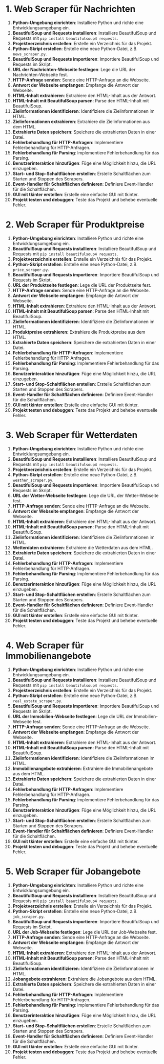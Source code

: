 # 1. Web Scraper für Nachrichten
1. **Python-Umgebung einrichten**: Installiere Python und richte eine Entwicklungsumgebung ein.
2. **BeautifulSoup und Requests installieren**: Installiere BeautifulSoup und Requests mit `pip install beautifulsoup4 requests`.
3. **Projektverzeichnis erstellen**: Erstelle ein Verzeichnis für das Projekt.
4. **Python-Skript erstellen**: Erstelle eine neue Python-Datei, z.B. `news_scraper.py`.
5. **BeautifulSoup und Requests importieren**: Importiere BeautifulSoup und Requests im Skript.
6. **URL der Nachrichten-Webseite festlegen**: Lege die URL der Nachrichten-Webseite fest.
7. **HTTP-Anfrage senden**: Sende eine HTTP-Anfrage an die Webseite.
8. **Antwort der Webseite empfangen**: Empfange die Antwort der Webseite.
9. **HTML-Inhalt extrahieren**: Extrahiere den HTML-Inhalt aus der Antwort.
10. **HTML-Inhalt mit BeautifulSoup parsen**: Parse den HTML-Inhalt mit BeautifulSoup.
11. **Zielinformationen identifizieren**: Identifiziere die Zielinformationen im HTML.
12. **Zielinformationen extrahieren**: Extrahiere die Zielinformationen aus dem HTML.
13. **Extrahierte Daten speichern**: Speichere die extrahierten Daten in einer Datei.
14. **Fehlerbehandlung für HTTP-Anfragen**: Implementiere Fehlerbehandlung für HTTP-Anfragen.
15. **Fehlerbehandlung für Parsing**: Implementiere Fehlerbehandlung für das Parsing.
16. **Benutzerinteraktion hinzufügen**: Füge eine Möglichkeit hinzu, die URL einzugeben.
17. **Start- und Stop-Schaltflächen erstellen**: Erstelle Schaltflächen zum Starten und Stoppen des Scrapers.
18. **Event-Handler für Schaltflächen definieren**: Definiere Event-Handler für die Schaltflächen.
19. **GUI mit tkinter erstellen**: Erstelle eine einfache GUI mit tkinter.
20. **Projekt testen und debuggen**: Teste das Projekt und behebe eventuelle Fehler.

# 2. Web Scraper für Produktpreise
1. **Python-Umgebung einrichten**: Installiere Python und richte eine Entwicklungsumgebung ein.
2. **BeautifulSoup und Requests installieren**: Installiere BeautifulSoup und Requests mit `pip install beautifulsoup4 requests`.
3. **Projektverzeichnis erstellen**: Erstelle ein Verzeichnis für das Projekt.
4. **Python-Skript erstellen**: Erstelle eine neue Python-Datei, z.B. `price_scraper.py`.
5. **BeautifulSoup und Requests importieren**: Importiere BeautifulSoup und Requests im Skript.
6. **URL der Produktseite festlegen**: Lege die URL der Produktseite fest.
7. **HTTP-Anfrage senden**: Sende eine HTTP-Anfrage an die Webseite.
8. **Antwort der Webseite empfangen**: Empfange die Antwort der Webseite.
9. **HTML-Inhalt extrahieren**: Extrahiere den HTML-Inhalt aus der Antwort.
10. **HTML-Inhalt mit BeautifulSoup parsen**: Parse den HTML-Inhalt mit BeautifulSoup.
11. **Zielinformationen identifizieren**: Identifiziere die Zielinformationen im HTML.
12. **Produktpreise extrahieren**: Extrahiere die Produktpreise aus dem HTML.
13. **Extrahierte Daten speichern**: Speichere die extrahierten Daten in einer Datei.
14. **Fehlerbehandlung für HTTP-Anfragen**: Implementiere Fehlerbehandlung für HTTP-Anfragen.
15. **Fehlerbehandlung für Parsing**: Implementiere Fehlerbehandlung für das Parsing.
16. **Benutzerinteraktion hinzufügen**: Füge eine Möglichkeit hinzu, die URL einzugeben.
17. **Start- und Stop-Schaltflächen erstellen**: Erstelle Schaltflächen zum Starten und Stoppen des Scrapers.
18. **Event-Handler für Schaltflächen definieren**: Definiere Event-Handler für die Schaltflächen.
19. **GUI mit tkinter erstellen**: Erstelle eine einfache GUI mit tkinter.
20. **Projekt testen und debuggen**: Teste das Projekt und behebe eventuelle Fehler.

# 3. Web Scraper für Wetterdaten
1. **Python-Umgebung einrichten**: Installiere Python und richte eine Entwicklungsumgebung ein.
2. **BeautifulSoup und Requests installieren**: Installiere BeautifulSoup und Requests mit `pip install beautifulsoup4 requests`.
3. **Projektverzeichnis erstellen**: Erstelle ein Verzeichnis für das Projekt.
4. **Python-Skript erstellen**: Erstelle eine neue Python-Datei, z.B. `weather_scraper.py`.
5. **BeautifulSoup und Requests importieren**: Importiere BeautifulSoup und Requests im Skript.
6. **URL der Wetter-Webseite festlegen**: Lege die URL der Wetter-Webseite fest.
7. **HTTP-Anfrage senden**: Sende eine HTTP-Anfrage an die Webseite.
8. **Antwort der Webseite empfangen**: Empfange die Antwort der Webseite.
9. **HTML-Inhalt extrahieren**: Extrahiere den HTML-Inhalt aus der Antwort.
10. **HTML-Inhalt mit BeautifulSoup parsen**: Parse den HTML-Inhalt mit BeautifulSoup.
11. **Zielinformationen identifizieren**: Identifiziere die Zielinformationen im HTML.
12. **Wetterdaten extrahieren**: Extrahiere die Wetterdaten aus dem HTML.
13. **Extrahierte Daten speichern**: Speichere die extrahierten Daten in einer Datei.
14. **Fehlerbehandlung für HTTP-Anfragen**: Implementiere Fehlerbehandlung für HTTP-Anfragen.
15. **Fehlerbehandlung für Parsing**: Implementiere Fehlerbehandlung für das Parsing.
16. **Benutzerinteraktion hinzufügen**: Füge eine Möglichkeit hinzu, die URL einzugeben.
17. **Start- und Stop-Schaltflächen erstellen**: Erstelle Schaltflächen zum Starten und Stoppen des Scrapers.
18. **Event-Handler für Schaltflächen definieren**: Definiere Event-Handler für die Schaltflächen.
19. **GUI mit tkinter erstellen**: Erstelle eine einfache GUI mit tkinter.
20. **Projekt testen und debuggen**: Teste das Projekt und behebe eventuelle Fehler.

# 4. Web Scraper für Immobilienangebote
1. **Python-Umgebung einrichten**: Installiere Python und richte eine Entwicklungsumgebung ein.
2. **BeautifulSoup und Requests installieren**: Installiere BeautifulSoup und Requests mit `pip install beautifulsoup4 requests`.
3. **Projektverzeichnis erstellen**: Erstelle ein Verzeichnis für das Projekt.
4. **Python-Skript erstellen**: Erstelle eine neue Python-Datei, z.B. `real_estate_scraper.py`.
5. **BeautifulSoup und Requests importieren**: Importiere BeautifulSoup und Requests im Skript.
6. **URL der Immobilien-Webseite festlegen**: Lege die URL der Immobilien-Webseite fest.
7. **HTTP-Anfrage senden**: Sende eine HTTP-Anfrage an die Webseite.
8. **Antwort der Webseite empfangen**: Empfange die Antwort der Webseite.
9. **HTML-Inhalt extrahieren**: Extrahiere den HTML-Inhalt aus der Antwort.
10. **HTML-Inhalt mit BeautifulSoup parsen**: Parse den HTML-Inhalt mit BeautifulSoup.
11. **Zielinformationen identifizieren**: Identifiziere die Zielinformationen im HTML.
12. **Immobilienangebote extrahieren**: Extrahiere die Immobilienangebote aus dem HTML.
13. **Extrahierte Daten speichern**: Speichere die extrahierten Daten in einer Datei.
14. **Fehlerbehandlung für HTTP-Anfragen**: Implementiere Fehlerbehandlung für HTTP-Anfragen.
15. **Fehlerbehandlung für Parsing**: Implementiere Fehlerbehandlung für das Parsing.
16. **Benutzerinteraktion hinzufügen**: Füge eine Möglichkeit hinzu, die URL einzugeben.
17. **Start- und Stop-Schaltflächen erstellen**: Erstelle Schaltflächen zum Starten und Stoppen des Scrapers.
18. **Event-Handler für Schaltflächen definieren**: Definiere Event-Handler für die Schaltflächen.
19. **GUI mit tkinter erstellen**: Erstelle eine einfache GUI mit tkinter.
20. **Projekt testen und debuggen**: Teste das Projekt und behebe eventuelle Fehler.

# 5. Web Scraper für Jobangebote
1. **Python-Umgebung einrichten**: Installiere Python und richte eine Entwicklungsumgebung ein.
2. **BeautifulSoup und Requests installieren**: Installiere BeautifulSoup und Requests mit `pip install beautifulsoup4 requests`.
3. **Projektverzeichnis erstellen**: Erstelle ein Verzeichnis für das Projekt.
4. **Python-Skript erstellen**: Erstelle eine neue Python-Datei, z.B. `job_scraper.py`.
5. **BeautifulSoup und Requests importieren**: Importiere BeautifulSoup und Requests im Skript.
6. **URL der Job-Webseite festlegen**: Lege die URL der Job-Webseite fest.
7. **HTTP-Anfrage senden**: Sende eine HTTP-Anfrage an die Webseite.
8. **Antwort der Webseite empfangen**: Empfange die Antwort der Webseite.
9. **HTML-Inhalt extrahieren**: Extrahiere den HTML-Inhalt aus der Antwort.
10. **HTML-Inhalt mit BeautifulSoup parsen**: Parse den HTML-Inhalt mit BeautifulSoup.
11. **Zielinformationen identifizieren**: Identifiziere die Zielinformationen im HTML.
12. **Jobangebote extrahieren**: Extrahiere die Jobangebote aus dem HTML.
13. **Extrahierte Daten speichern**: Speichere die extrahierten Daten in einer Datei.
14. **Fehlerbehandlung für HTTP-Anfragen**: Implementiere Fehlerbehandlung für HTTP-Anfragen.
15. **Fehlerbehandlung für Parsing**: Implementiere Fehlerbehandlung für das Parsing.
16. **Benutzerinteraktion hinzufügen**: Füge eine Möglichkeit hinzu, die URL einzugeben.
17. **Start- und Stop-Schaltflächen erstellen**: Erstelle Schaltflächen zum Starten und Stoppen des Scrapers.
18. **Event-Handler für Schaltflächen definieren**: Definiere Event-Handler für die Schaltflächen.
19. **GUI mit tkinter erstellen**: Erstelle eine einfache GUI mit tkinter.
20. **Projekt testen und debuggen**: Teste das Projekt und behebe eventuelle Fehler.